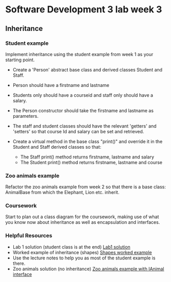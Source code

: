 # Software Development 3 lab week 3
## Inheritance


### Student example

Implement inheritance using the student example from week 1 as your starting point.  
  
* Create a 'Person' abstract base class and derived classes Student and Staff.  
* Person should have a firstname and lastname
* Students only should have a courseid and staff only should have a salary.
* The Person constructor should take the firstname and lastname as parameters.
* The staff and student classes should have the relevant 'getters' and 'setters' so that course Id and salary can be set and retrieved.
* Create a virtual method in the base class "print()" and override it in the Student and Staff derived classes so that:

   * The Staff print() method returns firstname, lastname and salary
   * The Student print() method returns firstname, lastname and course
   


### Zoo animals example

Refactor the zoo animals example from week 2 so that there is a base class: AnimalBase from which the Elephant, Lion etc. inherit.


### Coursework

Start to plan out a class diagram for the coursework,  making use of what you know now about inheritance as well as encapsulation and interfaces.




### Helpful Resources

  * Lab 1 solution (student class is at the end) [Lab1 solution](https://roehampton.github.io/module-content/software-development-3/week-01/lab/lab-1-solutions.html)
  * Worked example of inheritance (shapes) [Shapes worked example](./solution-lab3.html)
  * Use the lecture notes to help you as most of the student example is there.
  * Zoo animals solution (no inheritance) [Zoo animals example with IAnimal interface](https://roehampton.github.io/module-content/software-development-3/week-02/lab/lab2solutions.html)